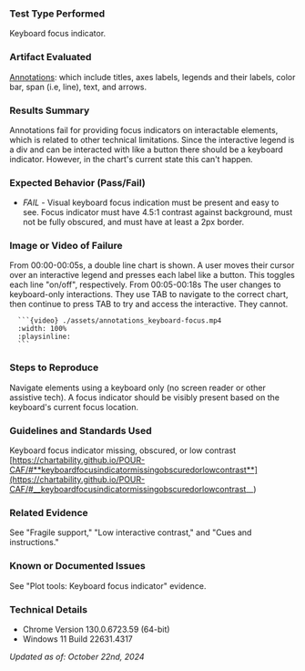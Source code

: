 ### Test Type Performed

Keyboard focus indicator.

### Artifact Evaluated

[Annotations](https://docs.bokeh.org/en/latest/docs/user_guide/interaction.html): which include titles, axes labels, legends and their labels, color bar, span (i.e, line), text, and arrows.

### Results Summary

Annotations fail for providing focus indicators on interactable elements, which is related to other technical limitations. Since the interactive legend is a div and can be interacted with like a button there should be a keyboard indicator. However, in the chart's current state this can't happen. 

### Expected Behavior (Pass/Fail)

- _FAIL_ - Visual keyboard focus indication must be present and easy to see. Focus indicator must have 4.5:1 contrast against background, must not be fully obscured, and must have at least a 2px border.

### Image or Video of Failure
From 00:00-00:05s, a double line chart is shown. A user moves their cursor over an interactive legend and presses each label like a button. This toggles each line "on/off", respectively. 
From 00:05-00:18s
The user changes to keyboard-only interactions. They use TAB to navigate to the correct chart, then continue to press TAB to try and access the interactive. They cannot.

````
  ```{video} ./assets/annotations_keyboard-focus.mp4
  :width: 100%
  :playsinline:
  ```
````

### Steps to Reproduce

Navigate elements using a keyboard only (no screen reader or other assistive tech). A focus indicator should be visibly present based on the keyboard's current focus location.

### Guidelines and Standards Used

Keyboard focus indicator missing, obscured, or low contrast [https://chartability.github.io/POUR-CAF/#**keyboardfocusindicatormissingobscuredorlowcontrast**](https://chartability.github.io/POUR-CAF/#__keyboardfocusindicatormissingobscuredorlowcontrast__)

### Related Evidence

See "Fragile support," "Low interactive contrast," and "Cues and instructions."

### Known or Documented Issues

See "Plot tools: Keyboard focus indicator" evidence.

### Technical Details

- Chrome Version 130.0.6723.59 (64-bit)
- Windows 11 Build 22631.4317

*Updated as of: October 22nd, 2024*

<!-- ### Notes

As of right now, Chartability requires 4.5:1 but we're using the more-lenient WCAG 2.2 3:1 requirements instead (Chartability will use this in the future anyway). -->

<!-- A seasoned SR (screen reader) user could have the knowledge to navigate and explore webpages and graphs with more nuance, whether through manual mode switching, certain key shortcuts, etc. These tests are done by a sighted user with the SR’s default options and performed as if a new or beginner user is interacting with these elements. We would expect that all users could be able to navigate smoothly, regardless of experience levels.  -->
